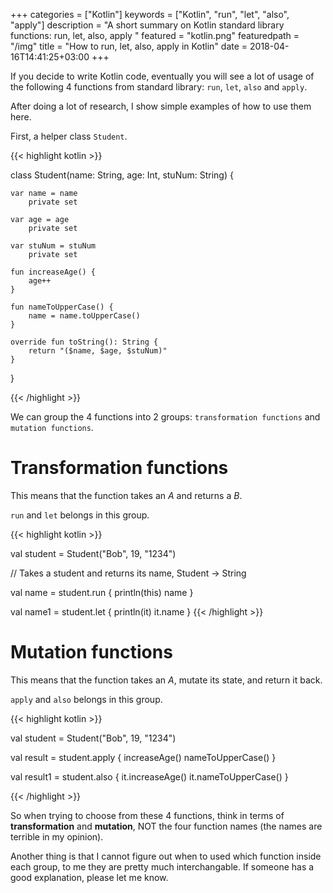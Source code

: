 +++
categories = ["Kotlin"]
keywords = ["Kotlin", "run", "let", "also", "apply"]
description = "A short summary on Kotlin standard library functions: run, let, also, apply "
featured = "kotlin.png"
featuredpath = "/img"
title = "How to run, let, also, apply in Kotlin"
date = 2018-04-16T14:41:25+03:00
+++

If you decide to write Kotlin code, eventually you will see a lot of usage of the following 4 functions from standard library: `run`, `let`, `also` and `apply`.

After doing a lot of research, I show simple examples of how to use them here.

First, a helper class `Student`.

{{< highlight kotlin >}}

class Student(name: String, age: Int, stuNum: String) {

    var name = name
        private set

    var age = age
        private set

    var stuNum = stuNum
        private set

    fun increaseAge() {
        age++
    }

    fun nameToUpperCase() {
        name = name.toUpperCase()
    }

    override fun toString(): String {
        return "($name, $age, $stuNum)"
    }
}

{{< /highlight >}}

We can group the 4 functions into 2 groups: `transformation functions` and `mutation functions`.

# Transformation functions

This means that the function takes an *A* and returns a *B*.

`run` and  `let` belongs in this group.

{{< highlight kotlin >}}

val student = Student("Bob", 19, "1234")

// Takes a student and returns its name, Student -> String

val name = student.run {
    println(this)
    name
}

val name1 = student.let {
    println(it)
    it.name
}
{{< /highlight >}}

# Mutation functions

This means that the function takes an *A*, mutate its state, and return it back.

`apply` and `also` belongs in this group.

{{< highlight kotlin >}}

val student = Student("Bob", 19, "1234")

val result = student.apply {
    increaseAge()
    nameToUpperCase()
}
                
val result1 = student.also {
    it.increaseAge()
    it.nameToUpperCase()
}

{{< /highlight >}}

So when trying to choose from these 4 functions, think in terms of **transformation** and **mutation**, NOT the four function names (the names are terrible in my opinion).

Another thing is that I cannot figure out when to used which function inside each group, to me they are pretty much interchangable. If someone has a good explanation, please let me know.
